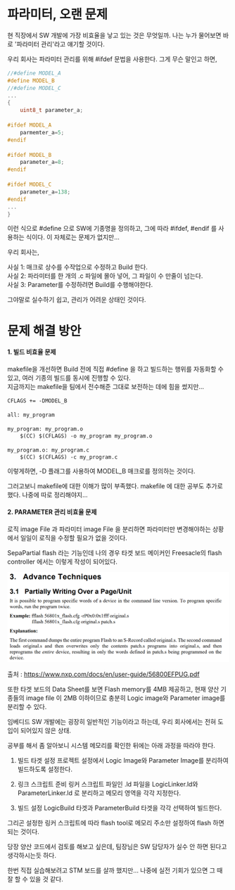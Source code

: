 파라미터, 오랜 문제
===
현 직장에서 SW 개발에 가장 비효율을 낳고 있는 것은 무엇일까. 나는 누가 물어보면 바로 '파라미터 관리'라고 얘기할 것이다.

우리 회사는 파라미터 관리를 위해 #ifdef 문법을 사용한다. 그게 무슨 말인고 하면,
```C
//#define MODEL_A
#define MODEL_B 
//#define MODEL_C
...
{
    uint8_t parameter_a;

#ifdef MODEL_A
    parmemter_a=5;
#endif

#ifdef MODEL_B
    parameter_a=8;
#endif

#ifdef MODEL_C
    parameter_a=138;
#endif
...
}
```
이런 식으로 #define 으로 SW에 기종명을 정의하고, 그에 따라 #ifdef, #endif 를 사용하는 식이다. 이 자체로는 문제가 없지만...

우리 회사는, 

사실 1: 매크로 상수를 수작업으로 수정하고 Build 한다.  
사실 2: 파라미터를 한 개의 .c 파일에 몰아 넣어, 그 파일이 수 만줄이 넘는다.    
사실 3: Parameter를 수정하려면 Build를 수행해야한다.  

그야말로 실수하기 쉽고, 관리가 어려운 상태인 것이다.


 문제 해결 방안
===
#### 1. 빌드 비효율 문제
makefile을 개선하면 Build 전에 직접 #define 을 하고 빌드하는 행위를 자동화할 수 있고, 여러 기종의 빌드를 동시에 진행할 수 있다.   
지금까지는 makefile을 팀에서 전수해준 그대로 보전하는 데에 힘을 썼지만... 

```
CFLAGS += -DMODEL_B

all: my_program

my_program: my_program.o
	$(CC) $(CFLAGS) -o my_program my_program.o

my_program.o: my_program.c
	$(CC) $(CFLAGS) -c my_program.c

```

이렇게하면, -D 플래그를 사용하여 MODEL_B 매크로를 정의하는 것이다. 

그러고보니 makefile에 대한 이해가 많이 부족했다. makefile 에 대한 공부도 추가로 했다.
나중에 따로 정리해야지...   

#### 2. PARAMETER 관리 비효율 문제
로직 image File 과 파라미터 image File 을 분리하면 파라미터만 변경해야하는 상황에서 일일이 로직을 수정할 필요가 없을 것이다.

SepaPartial flash 라는 기능인데 나의 경우 타겟 보드 메이커인 Freesacle의 flash controller 에서는 이렇게 작성이 되어있다. 

![PARTIALWRITING](/assets/images/2024-03/3_PartialWriting.png)

출처 : https://www.nxp.com/docs/en/user-guide/56800EFPUG.pdf

또한 타겟 보드의 Data Sheet를 보면 Flash memory를 4MB 제공하고, 현재 양산 기종들의 image file 이 2MB 이하이므로 충분히 Logic image와 Parameter image를 분리할 수 있다.   

임베디드 SW 개발에는 굉장히 일반적인 기능이라고 하는데, 우리 회사에서는 전혀 도입이 되어있지 않은 상태.

공부를 해서 좀 알아보니 시스템 메모리를 확인한 뒤에는 아래 과정을 따라야 한다.

1. 빌드 타겟 설정
프로젝트 설정에서 Logic Image와 Parameter Image를 분리하여 빌드하도록 설정한다.

2. 링크 스크립트 준비
링커 스크립트 파일인 .ld 파일을 LogicLinker.ld와 ParameterLinker.ld 로 분리하고 메모리 영역을 각각 지정한다.

3. 빌드 설정
LogicBuild 타겟과 ParameterBuild 타겟을 각각 선택하여 빌드한다.

그리곤 설정한 링커 스크립트에 따라 flash tool로 메모리 주소만 설정하여 flash 하면 되는 것이다.

당장 양산 코드에서 검토를 해보고 싶은데, 팀장님은 SW 담당자가 실수 안 하면 된다고 생각하시는듯 하다.

한번 직접 실습해보려고 STM 보드를 살까 했지만... 나중에 실전 기회가 있으면 그 때 잘 할 수 있을 것 같다.